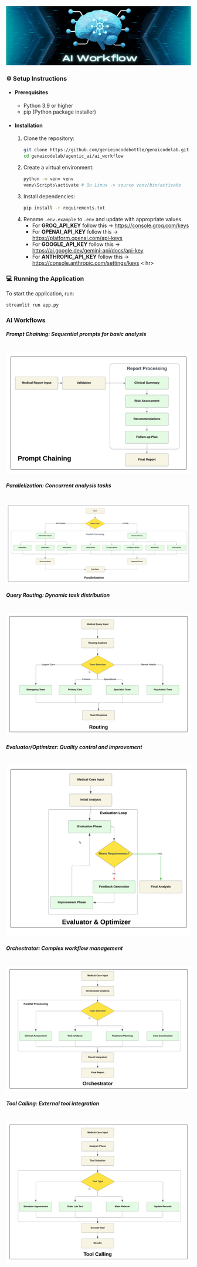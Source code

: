 <div align="center">
   <img src="images/ai_workflow.png" alt="Agents" />
</div>

### ⚙️ Setup Instructions

- #### Prerequisites
   - Python 3.9 or higher
   - pip (Python package installer)

- #### Installation
   1. Clone the repository:
      ```bash
      git clone https://github.com/genieincodebottle/genaicodelab.git
      cd genaicodelab/agentic_ai/ai_workflow
      ```
   2. Create a virtual environment:
      ```bash
      python -m venv venv
      venv\Scripts\activate # On Linux -> source venv/bin/activate
      ```
   3. Install dependencies:
      ```bash
      pip install -r requirements.txt
      ```
   4. Rename `.env.example` to `.env` and update with appropriate values.
      - For **GROQ_API_KEY** follow this -> https://console.groq.com/keys
      - For **OPENAI_API_KEY** follow this -> https://platform.openai.com/api-keys
      - For **GOOGLE_API_KEY** follow this -> https://ai.google.dev/gemini-api/docs/api-key
      - For **ANTHROPIC_API_KEY** follow this -> https://console.anthropic.com/settings/keys
<
hr>

### 💻 Running the Application
To start the application, run:
```bash
streamlit run app.py
```
### AI Workflows

##### **Prompt Chaining**: Sequential prompts for basic analysis

<br>

<img src="images/prompt_chaining.png" alt="Prompt Chaining" />
<br>

##### **Parallelization**: Concurrent analysis tasks

<br>

<img src="images/parallelization.png" alt="Parallelization" />

##### **Query Routing**: Dynamic task distribution

<br>

<img src="images/routing.png" alt="Query Routing" />
<br>

##### **Evaluator/Optimizer**: Quality control and improvement

<br>

<img src="images/eval.png" alt="Evaluator and Optimizer" />
<br>

##### **Orchestrator**: Complex workflow management

<br>

<img src="images/orchestrator.png" alt="Orchestartor" />
<br>

##### **Tool Calling**: External tool integration

<br>

<img src="images/tool_calling.png" alt="Tool Calling" />